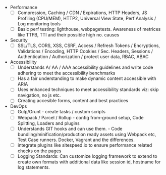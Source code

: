 - Performance
	- [ ] Compression, Caching / CDN / Expirations, HTTP Headers, JS Profiling (CPU/MEM), HTTP2, Universal View State, Perf Analysis / Log monitoring tools
	- [ ] Basic perf testing: lighthouse, webpagetests. Awareness of metrices like TTFB, TTI and their possible high no. causes
- Security
	- [ ] SSL/TLS, CORS, XSS, CSRF, Access / Refresh Tokens / Encryptions, Validations / Encoding, HTTP Cookies / Sec. Headers, Sessions / Authentication / Authorization / protect user data, RBAC, ABAC
- Accessibility
	- [ ] Understands A/ AA / AAA accessibility guidelines and write code adhering to meet the accessibility benchmarks
	- [ ] Has a fair understanding to make dynamic content accessible with ARIA
	- [ ] Uses enhanced techniques to meet accessibility standards viz: skip navigation, no js etc.
	- [ ] Creating accesible forms, content and best practices
- DevOps
	- [ ] Gulp/Grunt - create tasks / custom scripts
	- [ ] Webpack / Parcel / Rollup - config from-ground setup, Code Splitting, Loaders and plugins
	- [ ] Understands GIT hooks and can use them. - Code bundling/minification/production ready assets using Webpack etc,  Test Case runners. Docker, Vagrant and the differences.
	- [ ] integrate plugins like sitespeed.io to ensure performance related checks on the pages
	- [ ] Logging Standards: Can customize logging framework to extend to create own formats with additional data like session id, hostname for log statements.
